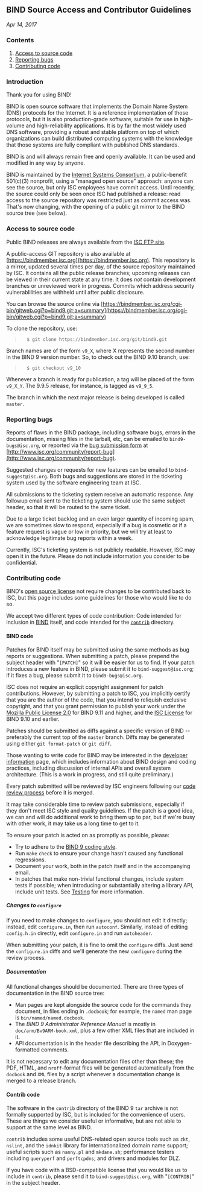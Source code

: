 <!---
 - Copyright (C) 2017  Internet Systems Consortium, Inc. ("ISC")
 -
 - This Source Code Form is subject to the terms of the Mozilla Public
 - License, v. 2.0. If a copy of the MPL was not distributed with this
 - file, You can obtain one at http://mozilla.org/MPL/2.0/.
--->
## BIND Source Access and Contributor Guidelines
*Apr 14, 2017*

### Contents

1. [Access to source code](#access)
1. [Reporting bugs](#bugs)
1. [Contributing code](#contrib)

### Introduction

Thank you for using BIND!

BIND is open source software that implements the Domain Name System (DNS)
protocols for the Internet. It is a reference implementation of those
protocols, but it is also production-grade software, suitable for use in
high-volume and high-reliability applications.  It is by far the most
widely used DNS software, providing a robust and stable platform on top of
which organizations can build distributed computing systems with the
knowledge that those systems are fully compliant with published DNS
standards.

BIND is and will always remain free and openly available.  It can be
used and modified in any way by anyone.

BIND is maintained by the [Internet Systems Consortium](https://www.isc.org),
a public-benefit 501(c)(3) nonprofit, using a "managed open source" approach:
anyone can see the source, but only ISC employees have commit access.
Until recently, the source could only be seen once ISC had published
a release: read access to the source repository was restricted just
as commit access was.  That's now changing, with the opening of a
public git mirror to the BIND source tree (see below).

### <a name="access"></a>Access to source code

Public BIND releases are always available from the
[ISC FTP site](ftp://ftp.isc.org/isc/bind9).

A public-access GIT repository is also available at
[https://bindmember.isc.org](https://bindmember.isc.org).
This repository is a mirror, updated several times per day, of the
source repository maintained by ISC.  It contains all the public release
branches; upcoming releases can be viewed in their current state at any
time.  It does *not* contain development branches or unreviewed work in
progress.  Commits which address security vulnerablilities are withheld
until after public disclosure.

You can browse the source online via
[https://bindmember.isc.org/cgi-bin/gitweb.cgi?p=bind9.git;a=summary](https://bindmember.isc.org/cgi-bin/gitweb.cgi?p=bind9.git;a=summary)

To clone the repository, use:

>       $ git clone https://bindmember.isc.org/git/bind9.git

Branch names are of the form `v9_X`, where X represents the second number in the BIND 9 version number.  So, to check out the BIND 9.10 branch, use:

>       $ git checkout v9_10

Whenever a branch is ready for publication, a tag will be placed of the
form `v9_X_Y`.  The 9.9.5 release, for instance, is tagged as `v9_9_5`.

The branch in which the next major release is being developed is called
`master`.

### <a name="bugs"></a>Reporting bugs

Reports of flaws in the BIND package, including software bugs, errors in
the documentation, missing files in the tarball, etc, can be emailed to
`bind9-bugs@isc.org`, or reported via the
[bug submission form](http://www.isc.org/community/report-bug) at
[http://www.isc.org/community/report-bug](http://www.isc.org/community/report-bug).

Suggested changes or requests for new features can be emailed to
`bind-suggest@isc.org`.  Both bugs and suggestions are stored in the
ticketing system used by the software engineering team at ISC.

All submissions to the ticketing system receive an automatic response.  Any
followup email sent to the ticketing system should use the same subject
header, so that it will be routed to the same ticket.

Due to a large ticket backlog and an even larger quantity of incoming spam,
we are sometimes slow to respond, especially if a bug is cosmetic or if a
feature request is vague or low in priority, but we will try at least to
acknowledge legitimate bug reports within a week.

Currently, ISC's ticketing system is not publicly readable. However, ISC
may open it in the future. Please do not include information you consider
to be confidential.

### <a name="bugs"></a>Contributing code

BIND's [open source
license](http://www.isc.org/downloads/software-support-policy/isc-license/)
not require changes to be contributed back to ISC, but this page
includes some guidelines for those who would like to do so.

We accept two different types of code contribution:  Code intended for
inclusion in [BIND](#bind) itself, and code intended for the
[`contrib`](#contrib) directory.

#### <a name="bind"></a>BIND code

Patches for BIND itself may be submitted using the same methods as bug
reports or suggestions.  When submitting a patch, please prepend the
subject header with "`[PATCH]`" so it will be easier for us to find.  If
your patch introduces a new feature in BIND, please submit it to
`bind-suggest@isc.org`; if it fixes a bug, please submit it to
`bind9-bugs@isc.org`.

ISC does not require an explicit copyright assignment for patch
contributions.  However, by submitting a patch to ISC, you implicitly
certify that you are the author of the code, that you intend to reliquish
exclusive copyright, and that you grant permission to publish your work
under the
[Mozilla Public License 2.0](http://www.isc.org/downloads/software-support-policy/isc-license/)
for BIND 9.11 and higher, and the
[ISC License](http://www.isc.org/downloads/software-support-policy/isc-license/)
for BIND 9.10 and earlier.

Patches should be submitted as diffs against a specific version of BIND --
preferably the current top of the `master` branch.  Diffs may be
generated using either `git format-patch` or `git diff`.

Those wanting to write code for BIND may be interested in the [developer
information](dev.md) page, which includes information about BIND design and
coding practices, including discussion of internal APIs and overall system
architecture.  (This is a work in progress, and still quite preliminary.)

Every patch submitted will be reviewed by ISC engineers following our [code
review process](dev.md#reviews) before it is merged.

It may take considerable time to review patch submissions, especially if
they don't meet ISC style and quality guidelines.  If the patch is a good
idea, we can and will do additional work to bring them up to par, but if
we're busy with other work, it may take us a long time to get to it.

To ensure your patch is acted on as promptly as possible, please:

* Try to adhere to the [BIND 9 coding style](style.md).
* Run `make` `check` to ensure your change hasn't caused any
  functional regressions.
* Document your work, both in the patch itself and in the
  accompanying email.
* In patches that make non-trivial functional changes, include system
  tests if possible; when introducing or substantially altering a
  library API, include unit tests. See [Testing](dev.md#testing)
  for more information.

##### Changes to `configure`

If you need to make changes to `configure`, you should not edit it
directly; instead, edit `configure.in`, then run `autoconf`.  Similarly,
instead of editing `config.h.in` directly, edit `configure.in` and run
`autoheader`.

When submitting your patch, it is fine to omit the `configure` diffs.
Just send the `configure.in` diffs and we'll generate the new `configure`
during the review process.

##### Documentation

All functional changes should be documented. There are three types
of documentation in the BIND source tree:

* Man pages are kept alongside the source code for the commands
  they document, in files ending in `.docbook`; for example, the
  `named` man page is `bin/named/named.docbook`.
* The *BIND 9 Administrator Reference Manual* is mostly in
  `doc/arm/Bv9ARM-book.xml`, plus a few other XML files that are included
  in it.
* API documentation is in the header file describing the API, in
  Doxygen-formatted comments.

It is not necessary to edit any documentation files other than these; the
PDF, HTML, and `nroff`-format files will be generated automatically
from the `docbook` and `XML` files by a script whenever a documentation
change is merged to a release branch.

#### <a name="contrib"></a>Contrib code

The software in the `contrib` directory of the BIND 9 `tar` archive is not
formally supported by ISC, but is included for the convenience of users.
These are things we consider useful or informative, but are not able to
support at the same level as BIND.

`contrib` includes some useful DNS-related open source tools such as `zkt`,
`nslint`, and the `idnkit` library for internationalized domain name
support; useful scripts such as `nanny.pl` and `mkdane.sh`; performance
testers including `queryperf` and `perftcpdns`; and drivers and modules for
DLZ.

If you have code with a BSD-compatible license that you would like us to
include in `contrib`, please send it to `bind-suggest@isc.org`, with
"`[CONTRIB]`" in the subject header.
